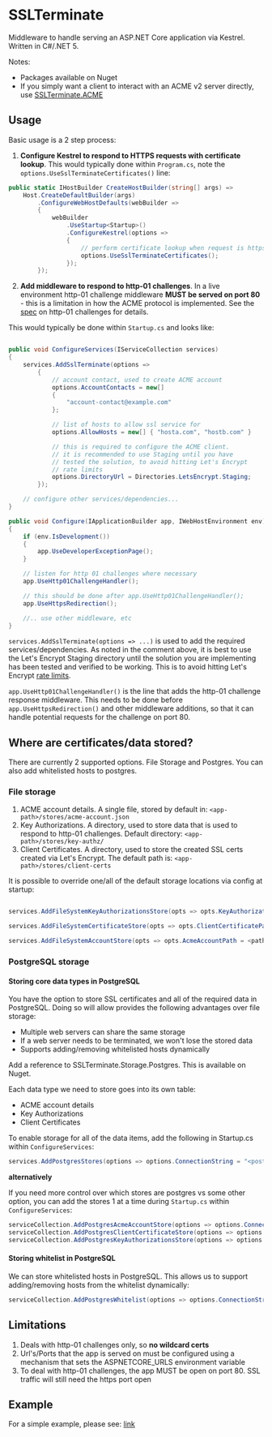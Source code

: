# SSLTerminate

Middleware to handle serving an ASP.NET Core application via Kestrel. Written in C#/.NET 5.

Notes:
* Packages available on Nuget
* If you simply want a client to interact with an ACME v2 server directly, use [SSLTerminate.ACME](SSLTerminate.ACME)

## Usage

Basic usage is a 2 step process:

1. **Configure Kestrel to respond to HTTPS requests with certificate lookup**. This would typically done within ```Program.cs```, 
note the ```options.UseSslTerminateCertificates()``` line:

```csharp
public static IHostBuilder CreateHostBuilder(string[] args) =>
    Host.CreateDefaultBuilder(args)
        .ConfigureWebHostDefaults(webBuilder =>
        {
            webBuilder
                .UseStartup<Startup>()
                .ConfigureKestrel(options =>
                {
                    // perform certificate lookup when request is https
                    options.UseSslTerminateCertificates();
                });
        });
```

2. **Add middleware to respond to http-01 challenges**. In a live environment http-01 challenge middleware
 **MUST be served on port 80** - this is a limitation in how the ACME protocol is implemented. 
 See the [spec](https://datatracker.ietf.org/doc/html/rfc8555#section-8.3) on http-01 challenges for details.

This would typically be done within ```Startup.cs``` and looks like:

```csharp

public void ConfigureServices(IServiceCollection services)
{
    services.AddSslTerminate(options =>
        {
            // account contact, used to create ACME account
            options.AccountContacts = new[]
            {
                "account-contact@example.com"
            };

            // list of hosts to allow ssl service for
            options.AllowHosts = new[] { "hosta.com", "hostb.com" }

            // this is required to configure the ACME client.
            // it is recommended to use Staging until you have 
            // tested the solution, to avoid hitting Let's Encrypt
            // rate limits
            options.DirectoryUrl = Directories.LetsEncrypt.Staging;
        });

    // configure other services/dependencies...
}

public void Configure(IApplicationBuilder app, IWebHostEnvironment env)
{
    if (env.IsDevelopment())
    {
        app.UseDeveloperExceptionPage();
    }

    // listen for http 01 challenges where necessary
    app.UseHttp01ChallengeHandler();

    // this should be done after app.UseHttp01ChallengeHandler();
    app.UseHttpsRedirection();

    //.. use other middleware, etc
}
```

```services.AddSslTerminate(options => ...)``` is used to add the required services/dependencies.
 As noted in the comment above, it is best to use the Let's Encrypt Staging directory 
until the solution you are implementing has been tested and verified to be working. 
This is to avoid hitting Let's Encrypt [rate limits](https://letsencrypt.org/docs/rate-limits/).

```app.UseHttp01ChallengeHandler()``` is the line that adds the http-01 challenge response middleware.
This needs to be done before ```app.UseHttpsRedirection()``` and other middleware additions, so that it can
handle potential requests for the challenge on port 80.

## Where are certificates/data stored?

There are currently 2 supported options. File Storage and Postgres. You can also add whitelisted hosts to postgres.

### File storage

1. ACME account details. A single file, stored by default in: ```<app-path>/stores/acme-account.json```
2. Key Authorizations. A directory, used to store data that is used to respond to http-01 challenges. Default directory: ```<app-path>/stores/key-authz/```
3. Client Certificates. A directory, used to store the created SSL certs created via Let's Encrypt. The default path is: ```<app-path>/stores/client-certs```

It is possible to override one/all of the default storage locations via config at startup:

```csharp

services.AddFileSystemKeyAuthorizationsStore(opts => opts.KeyAuthorizationsPath = <path-to-directory>);

services.AddFileSystemCertificateStore(opts => opts.ClientCertificatePath = <path-to-directory>);

services.AddFileSystemAccountStore(opts => opts.AcmeAccountPath = <path-to-file>);

```

### PostgreSQL storage

#### Storing core data types in PostgreSQL
You have the option to store SSL certificates and all of the required data in PostgreSQL. Doing so will allow 
provides the following advantages over file storage:

* Multiple web servers can share the same storage
* If a web server needs to be terminated, we won't lose the stored data
* Supports adding/removing whitelisted hosts dynamically

Add a reference to SSLTerminate.Storage.Postgres. This is available on Nuget.

Each data type we need to store goes into its own table:

* ACME account details
* Key Authorizations
* Client Certificates

To enable storage for all of the data items, add the following in Startup.cs within ```ConfigureServices```:

```csharp
services.AddPostgresStores(options => options.ConnectionString = "<postgres-connection-string>");
```

**alternatively**

If you need more control over which stores are postgres vs some other option, you can add the stores 1 at a time
during ```Startup.cs``` within ```ConfigureServices```:

```csharp
serviceCollection.AddPostgresAcmeAccountStore(options => options.ConnectionString = "<postgres-connection-string>");
serviceCollection.AddPostgresClientCertificateStore(options => options.ConnectionString = "<postgres-connection-string>");
serviceCollection.AddPostgresKeyAuthorizationsStore(options => options.ConnectionString = "<postgres-connection-string>");
```

#### Storing whitelist in PostgreSQL
We can store whitelisted hosts in PostgreSQL. This allows us to support adding/removing hosts from the whitelist dynamically:

```csharp
serviceCollection.AddPostgresWhitelist(options => options.ConnectionString = "<postgres-connection-string>");
```

## Limitations

1. Deals with http-01 challenges only, so **no wildcard certs**
2. Url's/Ports that the app is served on must be configured using a mechanism that sets the ASPNETCORE_URLS environment variable
3. To deal with http-01 challenges, the app MUST be open on port 80. SSL traffic will still need the https port open

## Example

For a simple example, please see: [link](Examples/HelloWebApp)
